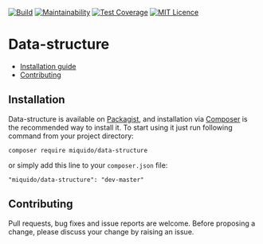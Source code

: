 [![Build](https://travis-ci.org/miquido/data-structure.svg?branch=develop)](https://travis-ci.org/miquido/data-structure)
[![Maintainability](https://api.codeclimate.com/v1/badges/edbdc45e25c5b6e876f0/maintainability)](https://codeclimate.com/github/miquido/data-structure/maintainability)
[![Test Coverage](https://api.codeclimate.com/v1/badges/edbdc45e25c5b6e876f0/test_coverage)](https://codeclimate.com/github/miquido/data-structure/test_coverage)
[![MIT Licence](https://badges.frapsoft.com/os/mit/mit.svg?v=103)](https://opensource.org/licenses/mit-license.php)

# Data-structure

- [Installation guide](#installation)
- [Contributing](#contributing)

## Installation

Data-structure is available on [Packagist](https://packagist.org/packages/miquido/data-structure), 
and installation via [Composer](https://getcomposer.org) is the recommended way to install it. 
To start using it just run following command from your project directory:

```shell
composer require miquido/data-structure
```

or simply add this line to your `composer.json` file:

```
"miquido/data-structure": "dev-master"
```

## Contributing

Pull requests, bug fixes and issue reports are welcome.
Before proposing a change, please discuss your change by raising an issue.
